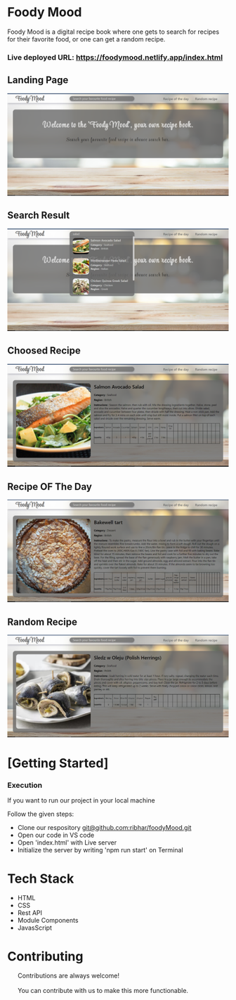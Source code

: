 <h1>Foody Mood</h1>
Foody Mood is a digital recipe book where one gets to search for recipes for their favorite food, or one can get a random recipe.

### Live deployed URL: https://foodymood.netlify.app/index.html

<!-- ### Blog Post: https://www.linkedin.com/in/ribhar/details/projects/ -->


 <h2>Landing Page</h2>
    <img src="https://github.com/ribhar/foodyMood/blob/main/assets/land.png" />
    <h2>Search Result</h2>
    <img src="https://github.com/ribhar/foodyMood/blob/main/assets/list.PNG" />
       <h2>Choosed Recipe</h2>
    <img src="https://github.com/ribhar/foodyMood/blob/main/assets/searched.PNG" />
        <h2>Recipe OF The Day</h2>
    <img src="https://github.com/ribhar/foodyMood/blob/main/assets/rotd.PNG" />
    <h2>Random Recipe</h2>
    <img src="https://github.com/ribhar/foodyMood/blob/main/assets/rr.PNG" />
    <h1>[Getting Started]</h1>
    <h3>Execution</h3>
    <p>If you want to run our project in your local machine</p>
    <p>Follow the given steps:</p>
    <ul>
        <li>Clone our respository <a href="git@github.com:ribhar/foodyMood.git">git@github.com:ribhar/foodyMood.git</a></li>
        <li>Open our code in VS code</li>
        <li>Open 'index.html' with Live server</li>
        <li>Initialize the server by writing 'npm run start' on Terminal</li>
    </ul>
        <h1>Tech Stack</h1>
    <ul>
        <li>HTML</li>
        <li>CSS</li>
        <li>Rest API</li>
        <li>Module Components</li>
        <li>JavasScript</li>
    </ul>
    </ul>
       <h1>Contributing</h1>
    <ul>
        Contributions are always welcome!<br><br>
        You can contribute with us to make this more functionable.
    </ul>

